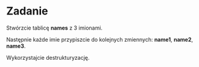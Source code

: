 # Zadanie


Stwórzcie tablicę **names** z 3 imionami.

Następnie każde imie przypiszcie do kolejnych zmiennych: **name1**, **name2**, **name3**.

Wykorzystajcie destrukturyzację.

